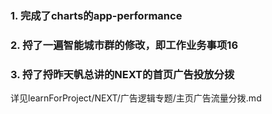### 1. 完成了charts的app-performance

### 2. 捋了一遍智能城市群的修改，即工作业务事项16

### 3. 捋了捋昨天帆总讲的NEXT的首页广告投放分拨
详见learnForProject/NEXT/广告逻辑专题/主页广告流量分拨.md